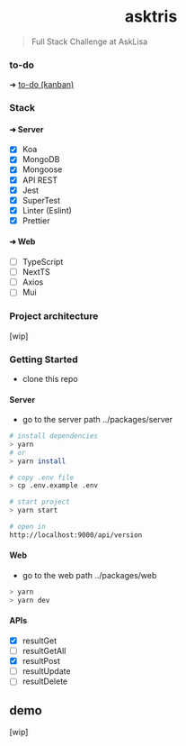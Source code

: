 <h1 align="center">
    asktris
</h1>

> Full Stack Challenge at AskLisa

### to-do
➜ [to-do (kanban) ](https://github.com/users/biantris/projects/3/views/1)

### Stack

#### ➜ Server

- [x] Koa
- [x] MongoDB
- [x] Mongoose
- [x] API REST
- [x] Jest
- [x] SuperTest
- [x] Linter (Eslint)
- [x] Prettier

#### ➜ Web
- [ ] TypeScript
- [ ] NextTS
- [ ] Axios
- [ ] Mui

### Project architecture
[wip]

### Getting Started
- clone this repo

#### Server
- go to the server path ../packages/server

```sh
# install dependencies
> yarn
# or
> yarn install

# copy .env file
> cp .env.example .env

# start project
> yarn start

# open in
http://localhost:9000/api/version
```
#### Web
- go to the web path ../packages/web

```sh
> yarn
> yarn dev
```

#### APIs
- [x] resultGet
- [ ] resultGetAll
- [x] resultPost
- [ ] resultUpdate
- [ ] resultDelete

## demo
[wip]
